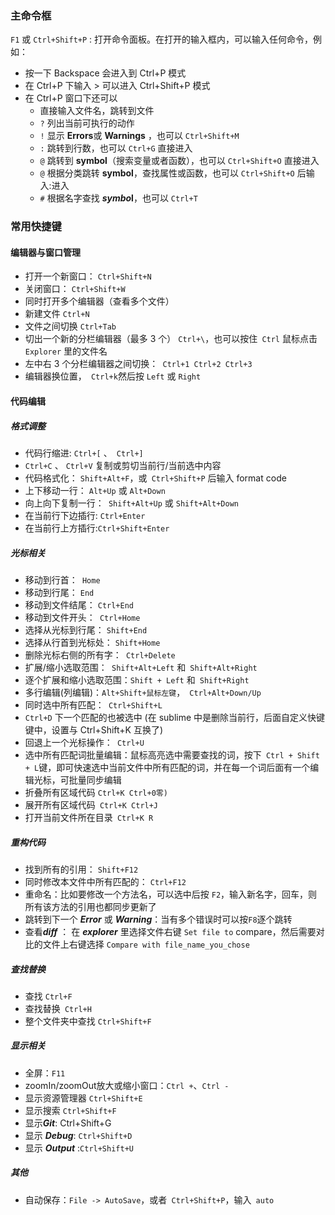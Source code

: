 ### 主命令框

`F1` 或 `Ctrl+Shift+P` : 打开命令面板。在打开的输入框内，可以输入任何命令，例如：

- 按一下 Backspace 会进入到 Ctrl+P 模式
- 在 Ctrl+P 下输入 > 可以进入 Ctrl+Shift+P 模式
- 在 Ctrl+P 窗口下还可以
    - 直接输入文件名，跳转到文件
    - `?` 列出当前可执行的动作
    - `!` 显示 **Errors**或 **Warnings** ，也可以 `Ctrl+Shift+M`
    - `:` 跳转到行数，也可以 `Ctrl+G` 直接进入
    - `@` 跳转到 **symbol**（搜索变量或者函数），也可以 `Ctrl+Shift+O` 直接进入
    - `@` 根据分类跳转 **symbol**，查找属性或函数，也可以 `Ctrl+Shift+O` 后输入:进入
    - `#` 根据名字查找 ***symbo*l**，也可以 `Ctrl+T`
  
### 常用快捷键
#### 编辑器与窗口管理
- 打开一个新窗口： `Ctrl+Shift+N`
- 关闭窗口： `Ctrl+Shift+W`
- 同时打开多个编辑器（查看多个文件）
- 新建文件 `Ctrl+N`
- 文件之间切换 `Ctrl+Tab`
- 切出一个新的分栏编辑器（最多 3 个） `Ctrl+\`，也可以按住` Ctrl` 鼠标点击` Explorer` 里的文件名
- 左中右 3 个分栏编辑器之间切换：` Ctrl+1 Ctrl+2 Ctrl+3`
- 编辑器换位置，` Ctrl+k`然后按 `Left` 或 `Right`

#### 代码编辑
##### 格式调整
- 代码行缩进: `Ctrl+[` 、` Ctrl+]`
- `Ctrl+C` 、 `Ctrl+V` 复制或剪切当前行/当前选中内容
- 代码格式化： `Shift+Alt+F`，或` Ctrl+Shift+P` 后输入 format code
- 上下移动一行： `Alt+Up` 或 `Alt+Down`
- 向上向下复制一行：` Shift+Alt+Up` 或 `Shift+Alt+Down`
- 在当前行下边插行: `Ctrl+Enter`
- 在当前行上方插行:`Ctrl+Shift+Enter`

##### 光标相关
- 移动到行首：` Home`
- 移动到行尾： `End`
- 移动到文件结尾： `Ctrl+End`
- 移动到文件开头：` Ctrl+Home`
- 选择从光标到行尾： `Shift+End`
- 选择从行首到光标处： `Shift+Home`
- 删除光标右侧的所有字：` Ctrl+Delete`
- 扩展/缩小选取范围：` Shift+Alt+Left` 和` Shift+Alt+Right`
- 逐个扩展和缩小选取范围：`Shift + Left` 和` Shift+Right`
- 多行编辑(列编辑)：`Alt+Shift+鼠标左键`，` Ctrl+Alt+Down/Up`
- 同时选中所有匹配：` Ctrl+Shift+L`
- `Ctrl+D` 下一个匹配的也被选中 (在 sublime 中是删除当前行，后面自定义快键键中，设置与 Ctrl+Shift+K 互换了)
- 回退上一个光标操作：` Ctrl+U`
- 选中所有匹配词批量编辑：鼠标高亮选中需要查找的词，按下` Ctrl + Shift + L`键，即可快速选中当前文件中所有匹配的词，并在每一个词后面有一个编辑光标，可批量同步编辑
- 折叠所有区域代码 `Ctrl+K Ctrl+0零)`
- 展开所有区域代码` Ctrl+K Ctrl+J`
- 打开当前文件所在目录` Ctrl+K R`
##### 重构代码
- 找到所有的引用： `Shift+F12`
- 同时修改本文件中所有匹配的： `Ctrl+F12`
- 重命名：比如要修改一个方法名，可以选中后按 `F2`，输入新名字，回车，则所有该方法的引用也都同步更新了
- 跳转到下一个 ***Error*** 或 ***Warning***：当有多个错误时可以按` F8 `逐个跳转
- 查看***diff*** ： 在 ***explorer*** 里选择文件右键 `Set file to` compare，然后需要对比的文件上右键选择 `Compare with file_name_you_chose`
##### 查找替换
- 查找 `Ctrl+F`
- 查找替换` Ctrl+H`
- 整个文件夹中查找 `Ctrl+Shift+F`
##### 显示相关
- 全屏：`F11`
- zoomIn/zoomOut放大或缩小窗口：`Ctrl +`、`Ctrl -`
- 显示资源管理器 `Ctrl+Shift+E`
- 显示搜索 `Ctrl+Shift+F`
- 显示***Git***: Ctrl+Shift+G
- 显示 ***Debug***: `Ctrl+Shift+D`
- 显示 ***Output*** :`Ctrl+Shift+U`
##### 其他
- 自动保存：`File -> AutoSave`，或者` Ctrl+Shift+P`，输入` auto`